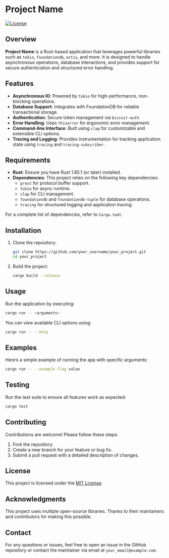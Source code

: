 # Project Name

[![License](https://img.shields.io/badge/license-MIT-blue.svg)](LICENSE)

## Overview

**Project Name** is a Rust-based application that leverages powerful libraries such as `tokio`, `foundationdb`, `actix`,
and more. It is designed to handle asynchronous operations, database interactions, and provides support for secure
authentication and structured error handling.

## Features

- **Asynchronous IO**: Powered by `tokio` for high-performance, non-blocking operations.
- **Database Support**: Integrates with FoundationDB for reliable transactional storage.
- **Authentication**: Secure token management via `biscuit-auth`.
- **Error Handling**: Uses `thiserror` for ergonomic error management.
- **Command-line Interface**: Built using `clap` for customizable and extensible CLI options.
- **Tracing and Logging**: Provides instrumentation for tracking application state using `tracing` and
  `tracing-subscriber`.

## Requirements

- **Rust**: Ensure you have Rust 1.85.1 (or later) installed.
- **Dependencies**: This project relies on the following key dependencies:
    - `prost` for protocol buffer support.
    - `tokio` for async runtime.
    - `clap` for CLI management.
    - `foundationdb` and `foundationdb-tuple` for database operations.
    - `tracing` for structured logging and application tracing.

For a complete list of dependencies, refer to `Cargo.toml`.

## Installation

1. Clone the repository:
   ```bash
   git clone https://github.com/your_username/your_project.git
   cd your_project
   ```
2. Build the project:
   ```bash
   cargo build --release
   ```

## Usage

Run the application by executing:

```bash
cargo run -- <arguments>
```

You can view available CLI options using:

```bash
cargo run -- --help
```

## Examples

Here’s a simple example of running the app with specific arguments:

```bash
cargo run -- --example-flag value
```

## Testing

Run the test suite to ensure all features work as expected:

```bash
cargo test
```

## Contributing

Contributions are welcome! Please follow these steps:

1. Fork the repository.
2. Create a new branch for your feature or bug fix.
3. Submit a pull request with a detailed description of changes.

## License

This project is licensed under the [MIT License](LICENSE).

## Acknowledgments

This project uses multiple open-source libraries. Thanks to their maintainers and contributors for making this possible.

## Contact

For any questions or issues, feel free to open an issue in the GitHub repository or contact the maintainer via email at
`your_email@example.com`.